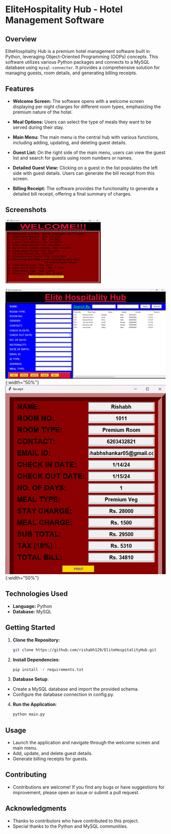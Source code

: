 # EliteHospitality Hub - Hotel Management Software

## Overview

EliteHospitality Hub is a premium hotel management software built in Python, leveraging Object-Oriented Programming (OOPs) concepts. This software utilizes various Python packages and connects to a MySQL database using `mysql-connector`. It provides a comprehensive solution for managing guests, room details, and generating billing receipts.

## Features

- **Welcome Screen:**
  The software opens with a welcome screen displaying per night charges for different room types, emphasizing the premium nature of the hotel.

- **Meal Options:**
  Users can select the type of meals they want to be served during their stay.

- **Main Menu:**
  The main menu is the central hub with various functions, including adding, updating, and deleting guest details.

- **Guest List:**
  On the right side of the main menu, users can view the guest list and search for guests using room numbers or names.

- **Detailed Guest View:**
  Clicking on a guest in the list populates the left side with guest details. Users can generate the bill receipt from this screen.

- **Billing Receipt:**
  The software provides the functionality to generate a detailed bill receipt, offering a final summary of charges.

## Screenshots


<img src="WelcomeScreen.png" width="300" height="200">

![Main Menu](MainScreen.png){:width="50%"}
![Billing Receipt](ReceiptScreen.png){:width="50%"}

## Technologies Used

- **Language:** Python
- **Database:** MySQL

## Getting Started

1. **Clone the Repository:**
   ```bash
   git clone https://github.com/rishabh129/EliteHospitalityHub.git

2. **Install Dependencies**:
    ```bash
   pip install -r requirements.txt

3. **Database Setup**:
  - Create a MySQL database and import the provided schema.
  - Configure the database connection in config.py.

4. **Run the Application**:
     ```bash
   python main.py

## Usage

- Launch the application and navigate through the welcome screen and main menu.
- Add, update, and delete guest details.
- Generate billing receipts for guests.

## Contributing

- Contributions are welcome! If you find any bugs or have suggestions for improvement, please open an issue or submit a pull request.

## Acknowledgments

- Thanks to contributors who have contributed to this project.
- Special thanks to the Python and MySQL communities.
